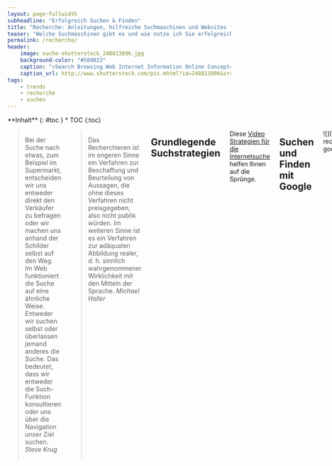 ```yaml
---
layout: page-fullwidth
subheadline: "Erfolgreich Suchen & Finden"
title: "Recherche: Anleitungen, hilfreiche Suchmaschinen und Websites für die Recherche"
teaser: "Welche Suchmaschinen gibt es und wie nutze ich Sie erfolgreich? Wie filtere ich Suchanfragen bereits mit der Suchmaschine? Anleitungen, Tipps und Tricks für die erfolgreiche Suche."
permalink: /recherche/
header:
    image: suche-shutterstock_248813896.jpg
    background-color: "#589022"
    caption: "»Search Browsing Web Internet Information Online Concept« von Shutterstock"
    caption_url: http://www.shutterstock.com/pic.mhtml?id=248813896&src=id
tags:
    - trends
    - recherche
    - suchen
---
```

<div class="row">
<div class="medium-5 medium-push-7 columns" markdown="1">
<div class="panel radius" markdown="1">
**Inhalt**
{: #toc }
*  TOC
{:toc}
</div>
</div><!-- /.medium-5.columns -->


<div class="medium-7 medium-pull-5 columns" markdown="1">

> Bei der Suche nach etwas, zum Beispiel im Supermarkt, entscheiden wir uns entweder direkt den Verkäufer zu befragen oder wir machen uns anhand der Schilder selbst auf den Weg. Im Web funktioniert die Suche auf eine ähnliche Weise. Entweder wir suchen selbst oder überlassen jemand anderes die Suche. Das bedeutet, dass wir entweder die Such-Funktion konsultieren oder uns über die Navigation unser Ziel suchen. <cite>Steve Krug</cite>

> Das Recherchieren ist im engeren Sinne ein Verfahren zur Beschaffung und Beurteilung von Aussagen, die ohne dieses Verfahren nicht preisgegeben, also nicht publik würden. Im weiteren Sinne ist es ein Verfahren zur adäquaten Abbildung realer, d. h. sinnlich wahrgenommener Wirklichkeit mit den Mitteln der Sprache. <cite>Michael Haller</cite>


## Grundlegende Suchstrategien

Diese [Video Strategien für die Internetsuche][4] helfen Ihnen auf die Sprünge.




## Suchen und Finden mit Google

![]({{ site.urlimg }}text-recherche-google_logo_animation.gif)

Die Google-Suchmaske ist ein mächtiges Werkzeug, wenn man die wichtigsten Befehle bzw. Parameter kennt. Die Parameter müssen Sie sich nicht unbedingt auswendig können, dafür gibt es die [erweiterte Suche von Google mit mehr Suchoptionen][6].

Es schadet aber nicht ihrem Gedächtnis, wenn Sie es ein wenig trainieren. Ich bin mir sicher, Sie werden in ihrem Leben noch viel mit Google suchen und wenn Sie die Befehle kennen, erleichtert das unnötige Klickerei und spart Ihnen vor allem Zeit.




Begriffe erläutert Google, wenn Sie `definiere` plus einen Suchbegriff in die Suchmaske eingibt.

[definiere XHTML](http://www.google.de/search?q=definiere+xhtml)
{: .button.radius.info.tiny }


Mit Google können Sie auch gezielt *nur eine Website durchsuchen*. Geben Sie dazu `site:website-namen.de` plus Suchbegriffe ein. Der Paramter `site:` plus die Website-Domain befiehlt der Suchmaschine nur diese eine Domain zu durchsuchen.

Finden Sie auf Phlow z.B. nicht die Seminare für Journalismus, können Sie auf die Mithilfe von Google zurückgreifen. 

[site:phlow.de Seminare Journalismus Schreiben](http://www.google.de/search?q=site%3Aphlow.de+seminare+journalismus+schreiben)
{: .button.radius.info.tiny }


Mit `filetype:` sucht man gezielt nach Dateitypen. Möglich sind die Dateiendungen .pdf, .xls, .ps, .doc, .ppt oder .rtf.

[filetype:pdf social media umfrage](http://www.google.de/search?q=filetype%3Apdf+social+media+umfrage)
{: .button.radius.info.tiny }




Mit `intitle:` durchsuchen Sie gezielt den Titel eines Dokumentes nach einem Suchbegriff. Möchten Sie nach mehreren Begriffen suchen, tippen Sie `allintitle:` in die Suchmaske.

[intitle:netlabel](http://www.google.de/search?q=intitle%3Anetlabel)
{: .button.radius.info.tiny }

[allintitle:mp3 download musik](http://www.google.de/search?q=allintitle%3Amp3+download+musik)
{: .button.radius.info.tiny }

Mit `inurl:` durchsuchen Sie den Google-Index gezielt nach URL-Adressen.

[inurl:netaudio](http://www.google.de/search?hl=de&q=inurl%3Anetaudio)
{: .button.radius.info.tiny }


Über den Link Cache, unterhalb eines Suchergebnisses, ruft man eine von Google zwischengespeicherte Version der Webseite auf. Diese Funktion erlaubt oftmals den Aufruf bereits gelöschter Dokumente.




## Zeitraum der Google-Suche eingrenzen

Oft sucht man Nachrichten oder Dokumente, die in den letzten Stunden, Tagen oder Monaten stattgefunden haben oder erschienen sind. So will man zum Beispiel nach einem Sportereignis oder nach einer politischen Wahl, die Nachrichten der letzten 24 Stunden durchsuchen. Oder Sie recherchieren aktuelle Statistiken zur Verwendung von Social Media-Apps. 

Genau für diese Art von Recherche bietet Google die gezielte zeitliche Suche. Hierbei spielt der zeitliche Rahmen keine Rolle. Sie können die Suche sogar auf einen Zeitraum mit weniger als 24 Stunden begrenzen. Dazu nutzen Sie einfach den Parameter `as_qdr`, um den Zeitraum einzugrenzen.

Mit `as_qdr` können Sie drei Werte für die Suche maßschneidern. Das sind:

- `dnumber` - Anzahl vergangenener Tage (z.B.: d10)
- `wnumber` - Anzahl vergangenener Wochen
- `ynumber` - Anzahl vergangenener Jahre

Außerdem können Sie mittels des Suchparameters `as_qdr` auch die von Google zuletzt gefundenen Dokumente auflisten. Wollen Sie zum Beispiel zu einem aktuellen Thema, wie z.B. neuen Nachrichten zum Thema *absturz german wings pilot*, auf dem Laufenden bleiben, benötigen Sie einen Suchbefehl, der wie folgt aussehen könnte:

<http://www.google.com/search?q=german+wing+absturz+pilot&as_qdr=d1>

Die obige Suche zeigt alle neuen URLs zur Abfrage der Suchbegriffe *absturz german wings pilot*, des letzten Tages. Denn `d1` steht für »one day«.

Hilfreich ist die Funktion auch für Webmaster und Suchmaschinenoptimierer. Möchten Sie z.B. sehen, welche URLs der eigenen Website in den letzten 7 Tagen von Google entdeckt wurden, würde der Suchbefehl für *magazin.phlow.de* wie folgt aussehen:

<http://www.google.com/search?q=site:magazin.phlow.de&as_qdr=d7>

Während im obigen Suchbefehl der Parameter `site:magazin.phlow.de` die Suche auf die die Domain *magazin.phlow.de* beschränkt, grenzen Sie mit `as_qdr=d7` die Ergebnisse auf die letzten sieben Tage ein.



## Nachrichtenrecherche

Über die beiden Nachrichtenportale [Google News][2] und [Yahoo News][3] greift man per Suche auf einen reichhaltigen Katalog von Nachrichten zu. RSS-Feeds für die jeweilige Suche ermöglichen das Abonnement von Nachrichtentickern zu bestimmten Suchbegriffen.



## Stichwörter im Auge behalten mit Google Alert

[Google Alert][1] eignet sich hervorragend, um Schlagworte zu beobachten. Google Alert funktioniert per Email-Benachrichtigung. Sie abonnieren Schlagworte und sobald diese in Nachrichten oder in der Google-Suche neu auftauchen, benachrichtigt Sie der Google Alert Service von Google.




## Websites analysieren mit Website Analyse-Tools

**Wer und was verbirgt sich hinter einer Website?**

Hilfestellung um fremde Websites zu analysieren und herauszufinden wem die Website gehört, welche Inhalte sie präsentiert und wieviel Besucher sie hat.

Um den Traffic und die »Bonität« fremder Websites zu überprüfen, eignet sich  Alexa. Mit Alexa können Sie Websites vergleichen.


### Besitzer einer Website (Domain, Internetadresse) herausfinden

![]({{ site.urlimg }}whois-domaintools.jpg)

Um den Besitzer einer deutschen Domain zu recherchieren, greift man auf die Datenbank der DENIC zurück. Die [DENIC](http://www.denic.de/) ist die zentrale Registrierungsstelle für alle deutschen Domains der Top Level Domain .de. Um den Besitzer einer Domain herauszufinden, müssen Sie lediglich den Domainnamen ohne *.de* in das Suchfeld eingeben. Bei Zeit.de wäre das einfach nur `zeit`. Anschließend müssen Sie nur noch ein Captcha lösen.

Um einen Besitzer einer internationalen Domain zu recherchieren – z.B. Domains mit Endungen wie .org, .com oder .net – nutzen Sie am Besten einen Whois-Service wie [whois.domaintools.com](http://whois.domaintools.com/). Dort geben Sie einfach die Domain ein, über die Sie mehr erfahren möchten und erhalten anschließend zahlreiche Informationen zur jeweiligen Domain. Mit Domaintools.com lassen sich auch Besitzer deutscher Domains recherchieren.







## Allgemeine Suchmaschinen

[Google](https://www.google.de)
:   80% bis 90% der Deutschen nutzen Google für die Suche

[Bing](http://www.bing.com/)
:   Bing ist die Suchmaschine von Microsoft

[duckduckgo.com](https://duckduckgo.com/)
:   DuckDuckGo ist eine Suchmaschine, die keine persönlichen Informationen sammelt.



## Blogs zum Thema Recherche

- [recherche-info.de](http://recherche-info.de/)


## Recherche nach Musikern und Bands

[Laut.de](http://www.laut.de/Artists)
:    Informationen über Musiker, Bands und Einzelkünstler

[allmusic.com](http://www.allmusic.com/)
:    Exzellenter englischsprachiger Katalog für Informationen zu Bands und Musikern

[discogs.com](http://www.discogs.com/)
:   Umfangreicher Katalog mit Musikveröffentlichungen


    

## Filmrecherche

[www.filmstarts.de](http://www.filmstarts.de/)
:   Deutsche Website rund um Filme und Serien 

[www.imdb.com](http://www.imdb.com/)
:    Datenbank und Community rund um Filme und Schauspieler

[www.allmovie.com](http://www.allmovie.com/)
:   Internet-Datenbank  mit zahlreichen Filminformationen

[www.metacritic.com](http://www.metacritic.com/)
:   Metacritic sammelt Filmkritiken und erstellt daraus einen allgemeinen Wert

[rottentomatoes.com](http://www.rottentomatoes.com/)
:   Rotten Tomatoes sammelt Filmkritiken und erstellt daraus einen allgemeinen Wert



## Spezial Recherche

[www.copyscape.com](http://www.copyscape.com/)
:   Suchmaschine die nach Textplagiaten einer Webseite sucht

[www.dpma.de](http://www.dpma.de)
:   Deutsches Patent- und Markenamt - Recherche nach Marken und Patenten



## Website Recherche

[www.alexa.com](http://www.alexa.com/)
:   Recherche für die Auswertung von Qualität, Traffic und Verlinkung einer Website





</div><!-- /.medium-7.columns -->
</div><!-- /.row -->





 [1]: http://www.google.com/alerts
 [2]: http://news.google.de
 [3]: http://de.news.yahoo.com
 [4]: https://www.commoncraft.com/video/strategien-f%C3%BCr-die-internetsuche-klarem-deutsch
 [5]: #
 [6]: http://www.google.de/advanced_search
 [7]: #
 [8]: #
 [9]: #
 [10]: #